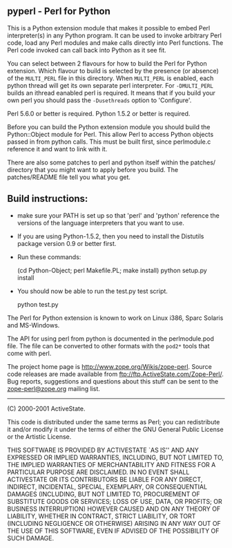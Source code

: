 pyperl - Perl for Python
------------------------

This is a Python extension module that makes it possible to embed Perl
interpreter(s) in any Python program.  It can be used to invoke
arbitrary Perl code, load any Perl modules and make calls directly
into Perl functions.  The Perl code invoked can call back into Python
as it see fit.

You can select between 2 flavours for how to build the Perl for Python
extension.  Which flavour to build is selected by the presence (or
absence) of the `MULTI_PERL` file in this directory.  When `MULTI_PERL` is
enabled, each python thread will get its own separate perl
interpreter.  For `-DMULTI_PERL` builds an ithread eanabled perl is
required.  It means that if you build your own perl you should pass
the `-Dusethreads` option to 'Configure'.

Perl 5.6.0 or better is required.  Python 1.5.2 or better is required.

Before you can build the Python extension module you should build the
Python::Object module for Perl.  This allow Perl to access Python
objects passed in from python calls.  This must be built first, since
perlmodule.c reference it and want to link with it.

There are also some patches to perl and python itself within the
patches/ directory that you might want to apply before you build.
The patches/README file tell you what you get.

Build instructions:
-------------------

- make sure your PATH is set up so that 'perl' and 'python'
reference the versions of the language interpreters that you
want to use.

- If you are using Python-1.5.2, then you need to install
the Distutils package version 0.9 or better first.

- Run these commands:

    (cd Python-Object; perl Makefile.PL; make install)
    python setup.py install

- You should now be able to run the test.py test script.

    python test.py


The Perl for Python extension is known to work on Linux i386, Sparc
Solaris and MS-Windows.

The API for using perl from python is documented in the perlmodule.pod
file.  The file can be converted to other formats with the `pod2*` tools
that come with perl.

The project home page is <http://www.zope.org/Wikis/zope-perl>.
Source code releases are made available from
<ftp://ftp.ActiveState.com/Zope-Perl/>.  Bug reports, suggestions and
questions about this stuff can be sent to the <zope-perl@zope.org>
mailing list.

--------------------------------------------------------------------
(C) 2000-2001 ActiveState.

This code is distributed under the same terms as Perl; you can
redistribute it and/or modify it under the terms of either the GNU
General Public License or the Artistic License.

THIS SOFTWARE IS PROVIDED BY ACTIVESTATE `AS IS'' AND ANY EXPRESSED OR
IMPLIED WARRANTIES, INCLUDING, BUT NOT LIMITED TO, THE IMPLIED
WARRANTIES OF MERCHANTABILITY AND FITNESS FOR A PARTICULAR PURPOSE ARE
DISCLAIMED.  IN NO EVENT SHALL ACTIVESTATE OR ITS CONTRIBUTORS BE
LIABLE FOR ANY DIRECT, INDIRECT, INCIDENTAL, SPECIAL, EXEMPLARY, OR
CONSEQUENTIAL DAMAGES (INCLUDING, BUT NOT LIMITED TO, PROCUREMENT OF
SUBSTITUTE GOODS OR SERVICES; LOSS OF USE, DATA, OR PROFITS; OR
BUSINESS INTERRUPTION) HOWEVER CAUSED AND ON ANY THEORY OF LIABILITY,
WHETHER IN CONTRACT, STRICT LIABILITY, OR TORT (INCLUDING NEGLIGENCE
OR OTHERWISE) ARISING IN ANY WAY OUT OF THE USE OF THIS SOFTWARE, EVEN
IF ADVISED OF THE POSSIBILITY OF SUCH DAMAGE.
